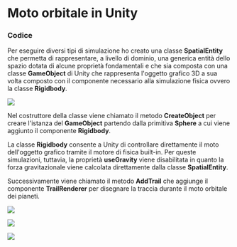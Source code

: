 # Moto orbitale in Unity

### Codice
Per eseguire diversi tipi di simulazione ho creato una classe **SpatialEntity** che permetta di rappresentare, a livello di dominio, una generica entità dello spazio dotata di alcune proprietà fondamentali e che sia composta con una classe **GameObject** di Unity che rappresenta l'oggetto grafico 3D a sua volta composto con il componente necessario alla simulazione fisica ovvero la classe **Rigidbody**.

![](https://dl.dropboxusercontent.com/s/t8hfl2zwcl3ucix/Code1?dl=1)

Nel costruttore della classe viene chiamato il metodo **CreateObject** per creare l'istanza del **GameObject** partendo dalla primitiva **Sphere** a cui viene aggiunto il componente **Rigidbody**.

La classe **Rigidbody** consente a Unity di controllare direttamente il moto dell'oggetto grafico tramite il motore di fisica built-in. Per queste simulazioni, tuttavia, la proprietà **useGravity** viene disabilitata in quanto la forza gravitazionale viene calcolata direttamente dalla classe **SpatialEntity**.

Successivamente viene chiamato il metodo **AddTrail** che aggiunge il componente **TrailRenderer** per disegnare la traccia durante il moto orbitale dei pianeti.

![](https://dl.dropboxusercontent.com/s/devsn0p2wsgabci/Code2.png?dl=1)

![](https://dl.dropboxusercontent.com/s/a8xxvxwems28zyn/Code3.png?dl=1)

![](https://dl.dropboxusercontent.com/s/ic4uv62natogn8s/Code4.png?dl=1)




